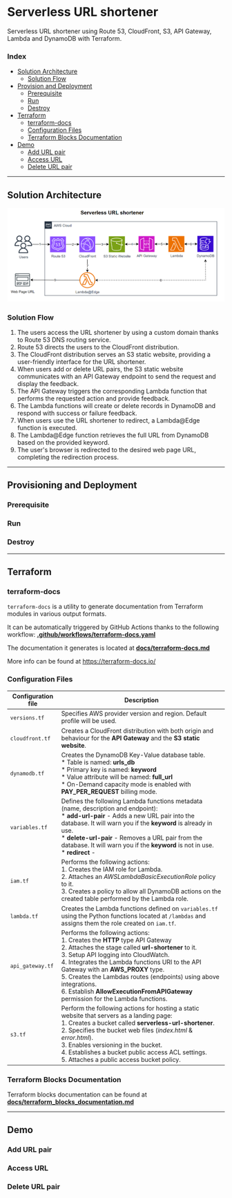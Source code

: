 # Serverless URL shortener

Serverless URL shortener using Route 53, CloudFront, S3, API Gateway, Lambda and DynamoDB with Terraform.

### Index
* <a href="#solution-architecture">Solution Architecture</a>
  * <a href="#solution-flow">Solution Flow</a>
* <a href="#provision-and-deployment">Provision and Deployment</a>
  * <a href="#prerequisite">Prerequisite</a>
  * <a href="#run">Run</a>
  * <a href="#destroy">Destroy</a>
* <a href="#terraform">Terraform</a>
  * <a href="#terraform-docs">terraform-docs</a>
  * <a href="#configuration-files">Configuration Files</a>
  * <a href="#terraform-blocks-documentation">Terraform Blocks Documentation</a>
* <a href="#demo">Demo</a>
  * <a href="#add-url-pair">Add URL pair</a>
  * <a href="#access-url">Access URL</a>
  * <a href="#delete-url-pair">Delete URL pair</a>

---

## Solution Architecture

![solution_architecture](img/solution_architecture.png)

### Solution Flow

1. The users access the URL shortener by using a custom domain thanks to Route 53 DNS routing service.
2. Route 53 directs the users to the CloudFront distribution.
3. The CloudFront distribution serves an S3 static website, providing a user-friendly interface for the URL shortener.
4. When users add or delete URL pairs, the S3 static website communicates with an API Gateway endpoint to send the request and display the feedback.
5. The API Gateway triggers the corresponding Lambda function that performs the requested action and provide feedback.
6. The Lambda functions will create or delete records in DynamoDB and respond with success or failure feedback.
7. When users use the URL shortener to redirect, a Lambda@Edge function is executed.
8. The Lambda@Edge function retrieves the full URL from DynamoDB based on the provided keyword.
9. The user's browser is redirected to the desired web page URL, completing the redirection process.

---

## Provisioning and Deployment

### Prerequisite

### Run

### Destroy

---

##  Terraform

### terraform-docs

``terraform-docs`` is a utility to generate documentation from Terraform modules in various output formats.

It can be automatically triggered by GitHub Actions thanks to the following workflow: **[.github/workflows/terraform-docs.yaml](.github/workflows/terraform-docs.yaml)**

The documentation it generates is located at **[docs/terraform-docs.md](docs/terraform-docs.md)**

More info can be found at https://terraform-docs.io/

### Configuration Files
| Configuration file | Description                                                                                                                                                                                                                                                                                                                                                                                                                               |
|--------------------|-------------------------------------------------------------------------------------------------------------------------------------------------------------------------------------------------------------------------------------------------------------------------------------------------------------------------------------------------------------------------------------------------------------------------------------------|
| ``versions.tf``    | Specifies AWS provider version and region. Default profile will be used.                                                                                                                                                                                                                                                                                                                                                                  |
| ``cloudfront.tf``  | Creates a CloudFront distribution with both origin and behaviour for the **API Gateway** and the **S3 static website**.                                                                                                                                                                                                                                                                                                                   |
| ``dynamodb.tf``    | Creates the DynamoDB Key-Value database table.<br/>* Table is named: **urls_db**<br/>* Primary key is named: **keyword**<br/>* Value attribute will be named: **full_url**<br/>* On-Demand capacity mode is enabled with **PAY_PER_REQUEST** billing mode.                                                                                                                                                                                |
| ``variables.tf``   | Defines the following Lambda functions metadata (name, description and endpoint):<br/>* **add-url-pair** - Adds a new URL pair into the database. It will warn you if the **keyword** is already in use.<br/>* **delete-url-pair** - Removes a URL pair from the database. It will warn you if the **keyword** is not in use.<br/>* **redirect** -                                                                                        |
| ``iam.tf``         | Performs the following actions:<br/>1. Creates the IAM role for Lambda.<br/>2. Attaches an *AWSLambdaBasicExecutionRole* policy to it.<br/>3. Creates a policy to allow all DynamoDB actions on the created table performed by the Lambda role.                                                                                                                                                                                           |
| ``lambda.tf``      | Creates the Lambda functions defined on ``variables.tf`` using the Python functions located at ``/lambdas`` and assigns them the role created on ``iam.tf``.                                                                                                                                                                                                                                                                              |
| ``api_gateway.tf`` | Performs the following actions:<br/>1. Creates the **HTTP** type API Gateway<br/>2. Attaches the stage called **url-shortener** to it.<br/>3. Setup API logging into CloudWatch.<br/>4. Integrates the Lambda functions URI to the API Gateway with an **AWS_PROXY** type.<br/>5. Creates the Lambdas routes (endpoints) using above integrations.<br/>6. Establish **AllowExecutionFromAPIGateway** permission for the Lambda functions. |
| ``s3.tf``          | Perform the following actions for hosting a static website that servers as a landing page:<br/>1. Creates a bucket called **serverless-url-shortener**.<br/>2. Specifies the bucket web files (*index.html* & *error.html*).<br/>3. Enables versioning in the bucket.<br/>4. Establishes a bucket public access ACL settings.<br/>5. Attaches a public access bucket policy.                                                              |


### Terraform Blocks Documentation
Terraform blocks documentation can be found at **[docs/terraform_blocks_documentation.md](docs/terraform_blocks_documentation.md)**

---

## Demo

### Add URL pair

### Access URL

### Delete URL pair
